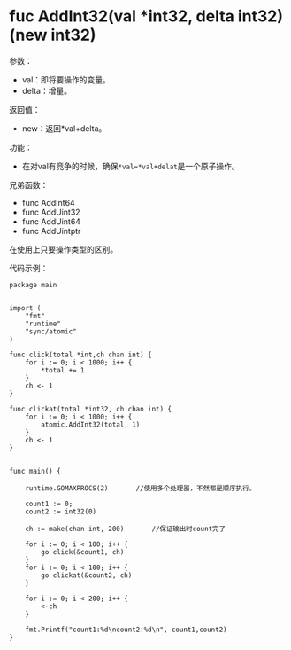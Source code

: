 # fuc AddInt32(val *int32, delta int32) (new int32)


参数：

-	val：即将要操作的变量。
-	delta：增量。

返回值：

-	new：返回*val+delta。


功能：

-	在对val有竞争的时候，确保`*val=*val+delat`是一个原子操作。

兄弟函数：

-	func AddInt64
-	func AddUint32
-	func AddUint64
-	func AddUintptr

在使用上只要操作类型的区别。



代码示例：

	package main


	import (
    	"fmt"
    	"runtime"
    	"sync/atomic"
	)

	func click(total *int,ch chan int) {
    	for i := 0; i < 1000; i++ {
        	*total += 1
    	}
    	ch <- 1
	}

	func clickat(total *int32, ch chan int) {
    	for i := 0; i < 1000; i++ {
        	atomic.AddInt32(total, 1)
    	}
    	ch <- 1
	}


	func main() {

    	runtime.GOMAXPROCS(2)		//使用多个处理器，不然都是顺序执行。

    	count1 := 0;
    	count2 := int32(0)

    	ch := make(chan int, 200)		//保证输出时count完了

    	for i := 0; i < 100; i++ {
        	go click(&count1, ch)
    	}
    	for i := 0; i < 100; i++ {
        	go clickat(&count2, ch)
    	}

    	for i := 0; i < 200; i++ {
        	<-ch
    	}

    	fmt.Printf("count1:%d\ncount2:%d\n", count1,count2)
	}

